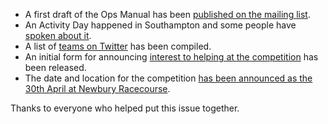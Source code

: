 - A first draft of the Ops Manual has been [published on the mailing list][ops-manual].
- An Activity Day happened in Southampton and some people have [spoken about it][afterthoughts].
- A list of [teams on Twitter][twitter-list] has been compiled.
- An initial form for announcing [interest to helping at the competition][comp-interest] has been released.
- The date and location for the competition [has been announced as the 30th April at Newbury Racecourse][competition-date].

Thanks to everyone who helped put this issue together.


[twitter-list]: https://groups.google.com/forum/#!topic/srobo/1PGbwKFDsM0
[comp-interest]: https://groups.google.com/forum/#!topic/srobo/kyJ9WKfqViQ
[afterthoughts]: https://groups.google.com/forum/#!topic/srobo/2KWH6r4iEjc
[ops-manual]: https://groups.google.com/d/topic/srobo/OyZMQ8xVlEc/discussion
[competition-date]: https://groups.google.com/d/topic/srobo/d8jMxfXA5Cs/discussion
